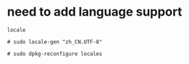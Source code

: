 
# need to add language support

```
locale
```

```
# sudo locale-gen "zh_CN.UTF-8"
```

```
# sudo dpkg-reconfigure locales
```
